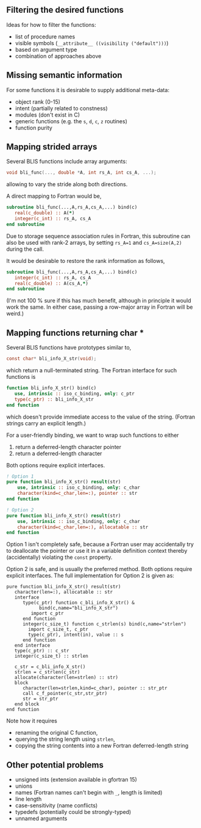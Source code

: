
## Filtering the desired functions 

Ideas for how to filter the functions:
- list of procedure names
- visible symbols (`__attribute__ ((visibility ("default")))`)
- based on argument type
- combination of approaches above

## Missing semantic information

For some functions it is desirable to supply additional meta-data:

- object rank (0-15)
- intent (partially related to constness)
- modules (don't exist in C)
- generic functions (e.g. the `s`, `d`, `c`, `z` routines)
- function purity

## Mapping strided arrays

Several BLIS functions include array arguments:
```cpp
void bli_func(..., double *A, int rs_A, int cs_A, ...);
```
allowing to vary the stride along both directions.

A direct mapping to Fortran would be,
```fortran
subroutine bli_func(...,A,rs_A,cs_A,...) bind(c)
   real(c_double) :: A(*)
   integer(c_int) :: rs_A, cs_A
end subroutine
```
Due to storage sequence association rules in Fortran, this subroutine can also be used with rank-2 arrays, by setting `rs_A=1` and `cs_A=size(A,2)` during the call.

It would be desirable to restore the rank information as follows,
```fortran
subroutine bli_func(...,A,rs_A,cs_A,...) bind(c)
   integer(c_int) :: rs_A, cs_A
   real(c_double) :: A(cs_A,*)
end subroutine
```
(I'm not 100 % sure if this has much benefit, although in principle it would work the same. In either case, passing a row-major array in Fortran will be weird.)

## Mapping functions returning char *

Several BLIS functions have prototypes similar to,
```c
const char* bli_info_X_str(void);
```
which return a null-terminated string. The Fortran interface for such functions is
```fortran
function bli_info_X_str() bind(c)
   use, intrinsic :: iso_c_binding, only: c_ptr
   type(c_ptr) :: bli_info_X_str
end function
```
which doesn't provide immediate access to the value of the string. (Fortran strings carry an explicit length.) 

For a user-friendly binding, we want to wrap such functions to either
1. return a deferred-length character pointer
2. return a deferred-length character

Both options require explicit interfaces.

```fortran
! Option 1
pure function bli_info_X_str() result(str)
    use, intrinsic :: iso_c_binding, only: c_char
    character(kind=c_char,len=:), pointer :: str
end function

! Option 2
pure function bli_info_X_str() result(str)
    use, intrinsic :: iso_c_binding, only: c_char
    character(kind=c_char,len=:), allocatable :: str
end function
```

Option 1 isn't completely safe, because a Fortran user may accidentally try to deallocate the pointer or use it in a variable definition context thereby (accidentally) violating the `const` property.

Option 2 is safe, and is usually the preferred method. Both options require explicit interfaces. The full implementation for Option 2 is given as:
```
pure function bli_info_X_str() result(str)
   character(len=:), allocatable :: str
   interface
      type(c_ptr) function c_bli_info_X_str() &
            bind(c,name="bli_info_X_str")
         import c_ptr
      end function
      integer(c_size_t) function c_strlen(s) bind(c,name="strlen")
        import c_size_t, c_ptr
        type(c_ptr), intent(in), value :: s
      end function
   end interface
   type(c_ptr) :: c_str
   integer(c_size_t) :: strlen

   c_str = c_bli_info_X_str()
   strlen = c_strlen(c_str)
   allocate(character(len=strlen) :: str)
   block
      character(len=strlen,kind=c_char), pointer :: str_ptr
      call c_f_pointer(c_str,str_ptr)
      str = str_ptr
   end block
end function
```
Note how it requires
- renaming the original C function,
- querying the string length using `strlen`,
- copying the string contents into a new Fortran deferred-length string

## Other potential problems

- unsigned ints (extension available in gfortran 15)
- unions
- names (Fortran names can't begin with `_`, length is limited)
- line length
- case-sensitivity (name conflicts)
- typedefs (potentially could be strongly-typed)
- unnamed arguments